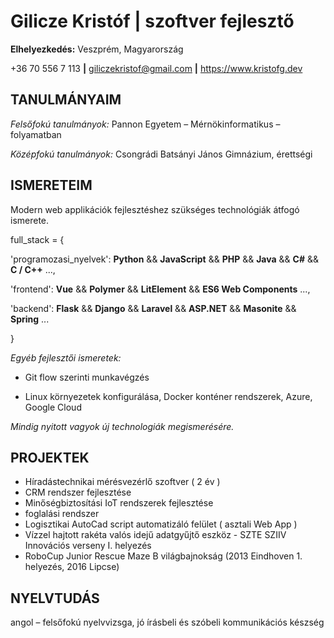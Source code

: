 # Gilicze Kristóf | szoftver fejlesztő
**Elhelyezkedés:** Veszprém, Magyarország

+36 70 556 7 113 **|** giliczekristof@gmail.com **|** https://www.kristofg.dev

## **TANULMÁNYAIM**
*Felsőfokú tanulmányok:*&nbsp;Pannon Egyetem – Mérnökinformatikus – folyamatban

*Középfokú tanulmányok:*&nbsp;Csongrádi Batsányi János Gimnázium, érettségi

## **ISMERETEIM**
Modern web applikációk fejlesztéshez szükséges technológiák átfogó ismerete.

full_stack = {

'programozasi_nyelvek': **Python** &&  **JavaScript** && **PHP** && **Java** && **C#** && **C / C++** ...,

'frontend': **Vue** && **Polymer** && **LitElement** && **ES6 Web Components** ...,

'backend': **Flask** && **Django** && **Laravel** && **ASP.NET** && **Masonite** && **Spring** ...

}

*Egyéb fejlesztői ismeretek:*

 - Git flow szerinti munkavégzés

 - Linux környezetek konfigurálása, Docker konténer rendszerek, Azure, Google Cloud

*Mindig nyitott vagyok új technologiák megismerésére.*

## PROJEKTEK

-   Híradástechnikai mérésvezérlő szoftver ( 2 év )
-   CRM rendszer fejlesztése
-   Minőségbiztosítási IoT rendszerek fejlesztése
-   foglalási rendszer
-   Logisztikai AutoCad script automatizáló felület ( asztali Web App )
-   Vízzel hajtott rakéta valós idejű adatgyűjtő eszköz - SZTE SZIIV Innovációs verseny I. helyezés
-   RoboCup Junior Rescue Maze B világbajnokság (2013 Eindhoven 1. helyezés, 2016 Lipcse)

## **NYELVTUDÁS**
angol – felsőfokú nyelvvizsga, jó írásbeli és szóbeli kommunikációs készség